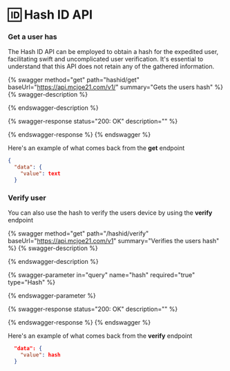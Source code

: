 # 🆔 Hash ID API

### Get a user has

The Hash ID API can be employed to obtain a hash for the expedited user, facilitating swift and uncomplicated user verification. It's essential to understand that this API does not retain any of the gathered information.

{% swagger method="get" path="hashid/get" baseUrl="https://api.mcjoe21.com/v1/" summary="Gets the users hash" %}
{% swagger-description %}

{% endswagger-description %}

{% swagger-response status="200: OK" description="" %}

{% endswagger-response %}
{% endswagger %}

Here's an example of what comes back from the **get** endpoint

```json
{
  "data": {
    "value": text
  }
```



### Verify user

You can also use the hash to verify the users device by using the **verify** endpoint

{% swagger method="get" path="/hashid/verify" baseUrl="https://api.mcjoe21.com/v1" summary="Verifies the users hash" %}
{% swagger-description %}

{% endswagger-description %}

{% swagger-parameter in="query" name="hash" required="true" type="Hash" %}

{% endswagger-parameter %}

{% swagger-response status="200: OK" description="" %}

{% endswagger-response %}
{% endswagger %}

Here's an example of what comes back from the **verify** endpoint



```json
  "data": {
    "value": hash
  }
```
